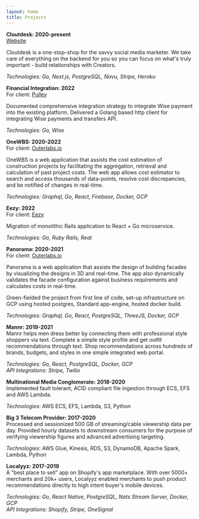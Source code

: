 ```yaml
---
layout: home
title: Projects
---
```


**Cloutdesk: 2020-present**  
  [Website](https://cloutdesk.com)

  Cloutdesk is a one-stop-shop for the savvy social media marketer.
  We take care of everything on the backend for you so you can focus on what's
  truly important - build relationships with Creators.

  _Technologies: Go, Next.js, PostgreSQL, Novu, Stripe, Heroku_

**Financial Integration: 2022**  
  For client: [Pulley](https://pulley.com)

  Documented comprehensive integration strategy to integrate Wise payment
  into the existing platform. Delivered a Golang based http client for
  integrating Wise payments and transfers API.

  _Technologies: Go, Wise_

**OneWBS: 2020-2022**  
  For client: [Outerlabs.io](https://outerlabs.io)

  OneWBS is a web application that assists the cost estimation of construction
  projects by facilitating the aggregation, retrieval and calculation of past
  project costs. The web app allows cost estimator to search and access
  thousands of data-points, resolve cost discrepancies, and be notified of
  changes in real-time.

  _Technologies: Graphql, Go, React, Firebase, Docker, GCP_

**Eezy: 2022**  
  For client: [Eezy](https://eezy.com)

  Migration of monolithic Rails application to React + Go microservice.

  _Technologies: Go, Ruby Rails, Reat_

**Panorama: 2020-2021**  
  For client: [Outerlabs.io](https://outerlabs.io)

  Panorama is a web application that assists the design of building facades by
  visualizing the designs in 3D and real-time. The app also dynamically
  validates the facade configuration against business requirements and
  calculates costs in real-time.

  Green-fielded the project from first line of code, set-up infrastructure on
  GCP using hosted postgres, Standard app-engine, hosted docker build.

  _Technologies: Graphql, Go, React, PostgreSQL, ThreeJS, Docker, GCP_

**Mannr: 2019-2021**  
  Mannr helps men dress better by connecting them with professional style
  shoppers via text. Complete a simple style profile and get outfit
  recommendations through text. Shop recommendations across hundreds of brands,
  budgets, and styles in one simple integrated web portal.

  _Technologies: Go, React, PostgreSQL, Docker, GCP  
  API Integrations: Stripe, Twilio_

**Multinational Media Conglomerate: 2018-2020**  
  Implemented fault tolerant, ACID compliant file ingestion through ECS, EFS and
  AWS Lambda.

  _Technologies_: AWS ECS, EFS, Lambda, S3, Python

**Big 3 Telecom Provider: 2017-2020**  
  Processed and sessionized 500 GB of streaming/cable viewership data per day.
  Provided hourly datasets to downstream consumers for the purpose of verifying
  viewership figures and advanced advertising targeting.

  _Technologies_: AWS Glue, Kinesis, RDS, S3, DynamoDB, Apache Spark, Lambda, Python

**Localyyz: 2017-2019**  
  A "best place to sell" app on Shopify's app marketplace. With over 5000+
  merchants and 20k+ users, Localyyz enabled merchants to push product
  recommendations directly to high intent buyer's mobile devices.

  _Technologies: Go, React Native, PostgreSQL, Nats Stream Server, Docker, GCP  
  API Integrations: Shopify, Stripe, OneSignal_
